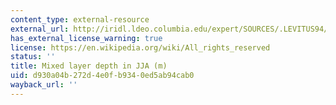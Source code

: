 ```yaml
---
content_type: external-resource
external_url: http://iridl.ldeo.columbia.edu/expert/SOURCES/.LEVITUS94/.MONTHLY/.Zmix/T/%28Jun-Aug%29VALUES[T]average/figviewer.html?my.help=more+options&map.Y.units=degree_north&map.Y.plotlast=90N&map.url=greyscale+dup+1+object+DATA+100+200++VALUES++X+Y+fig:+colors+black+uniform+thinnish+contours+black+land+:fig&map.domain=+%7B+/Zmix+1050+0+plotrange+/Zmix+1050+0+plotrange+X+91.25+521.25+plotrange+Y+-90+90+plotrange+%7D&map.domainparam=+/plotaxislength+700+psdef+/plotborder+72+psdef+/XOVY+null+psdef&map.zoom=Zoom&map.Y.plotfirst=90S&map.X.plotfirst=91.25&map.X.units=degree_east&map.X.modulus=360&map.X.plotlast=521.25&map.Zmix.plotfirst=1050&map.Zmix.units=m&map.Zmix.plotlast=0&map.plotaxislength=700&map.plotborder=72&map.fnt=Helvetica&map.fntsze=16&map.XOVY=auto&map.color_smoothing=1
has_external_license_warning: true
license: https://en.wikipedia.org/wiki/All_rights_reserved
status: ''
title: Mixed layer depth in JJA (m)
uid: d930a04b-272d-4e0f-b934-0ed5ab94cab0
wayback_url: ''
---
```

